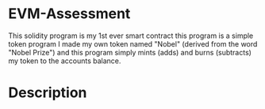 # EVM-Assessment
This solidity program is my 1st ever smart contract this program is a simple token program I made my own token named "Nobel" (derived from the word "Nobel Prize") and this program simply mints (adds) and burns (subtracts) my token to the accounts balance.

# Description
